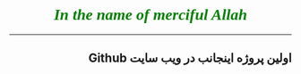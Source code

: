 <!DOCTYPE html>
  <html>
    <head>
      <meta charset="utf-8" />
    </head>
    <body>
      <h1 title = "بسم الله الرحمن الرحیم" align="center"><b><i><font face="arial black" 
			color="green">In the name of merciful Allah</font></i></b></h1>
      <hr />
      <h2 dir="rtl" align="right">اولین پروژه اینجانب در ویب سایت Github</h2> 
    </body>
  </html>
